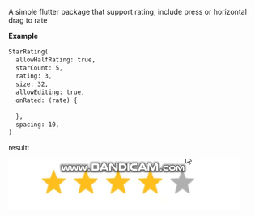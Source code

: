A simple flutter package that support rating, include press or horizontal drag to rate

**Example**
```
StarRating(
  allowHalfRating: true,
  starCount: 5,
  rating: 3,
  size: 32,
  allowEditing: true,
  onRated: (rate) {

  },
  spacing: 10,
)
```

result:

![](demo.gif)